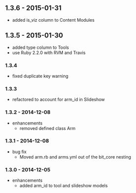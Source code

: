## 1.3.6 - 2015-01-31
 * added is_viz column to Content Modules

## 1.3.5 - 2015-01-30
 * added type column to Tools
 * use Ruby 2.2.0 with RVM and Travis

### 1.3.4

  * fixed duplicate key warning

### 1.3.3

  * refactored to account for arm_id in Slideshow

### 1.3.2 - 2014-12-08

* enhancements
  * removed defined class Arm

### 1.3.1 - 2014-12-08

* bug fix
  * Moved arm.rb and arms.yml out of the bit_core nesting

### 1.3.0 - 2014-12-05

* enhancements
  * added arm_id to tool and slideshow models
